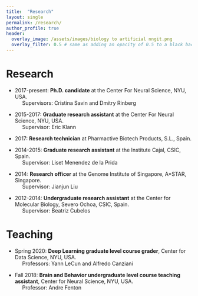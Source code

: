 ```yaml
---
title:  "Research"
layout: single
permalink: /research/
author_profile: true
header:
  overlay_image: /assets/images/biology to artificial nngit.png
  overlay_filter: 0.5 # same as adding an opacity of 0.5 to a black background
---
```

# **Research**
- 2017-present: **Ph.D. candidate** at the Center For Neural Science, NYU, USA. <br />
&nbsp;&nbsp;&nbsp;&nbsp; Supervisors: Cristina Savin and Dmitry Rinberg

- 2015-2017: **Graduate research assistant** at the Center For Neural Science, NYU, USA. <br />
&nbsp;&nbsp;&nbsp;&nbsp; Supervisor: Eric Klann

- 2017: **Research technician** at Pharmactive Biotech Products, S.L., Spain. <br />

- 2014-2015: **Graduate research assistant** at the Institute Cajal, CSIC, Spain. <br />
&nbsp;&nbsp;&nbsp;&nbsp; Supervisor: Liset Menendez de la Prida

- 2014: **Research officer** at the Genome Institute of Singapore, A\*STAR, Singapore. <br />
&nbsp;&nbsp;&nbsp;&nbsp; Supervisor: Jianjun Liu

- 2012-2014: **Undergraduate research assistant** at the Center for Molecular Biology, Severo Ochoa, CSIC, Spain. <br />
&nbsp;&nbsp;&nbsp;&nbsp; Supervisor: Beatriz Cubelos

# **Teaching**
- Spring 2020: **Deep Learning graduate level course grader**, Center for Data Science, NYU, USA. <br />
&nbsp;&nbsp;&nbsp;&nbsp; Professors: Yann LeCun and Alfredo Canziani

- Fall 2018: **Brain and Behavior undergraduate level course teaching assistant**, Center for Neural Science, NYU, USA. <br />
&nbsp;&nbsp;&nbsp;&nbsp; Professor: Andre Fenton

